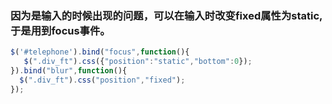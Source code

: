 ### 因为是输入的时候出现的问题，可以在输入时改变fixed属性为static,于是用到focus事件。

```js
$('#telephone').bind("focus",function(){
   $(".div_ft").css({"position":"static","bottom":0});
}).bind("blur",function(){
  $(".div_ft").css("position","fixed");
});
```